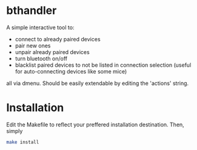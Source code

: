# bthandler
A simple interactive tool to:
- connect to already paired devices
- pair new ones
- unpair already paired devices
- turn bluetooth on/off
- blacklist paired devices to not be listed in connection selection (useful for auto-connecting devices like some mice)

all via dmenu. Should be easily extendable by editing the 'actions' string.

# Installation
Edit the Makefile to reflect your preffered installation destination. Then, simply

```bash
make install
```
